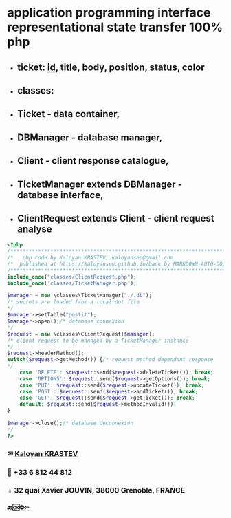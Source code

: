 # application programming interface representational state transfer 100% php
- ## ticket: <ins>id</ins>, title, body, position, status, color
- ## classes: 
- ## Ticket - data container,
- ## DBManager - database manager,
- ## Client - client response catalogue,
- ## TicketManager extends DBManager - database interface,
- ## ClientRequest extends Client - client request analyse


<!-- MARKDOWN-AUTO-DOCS:START (CODE:src=./api.php) -->
<!-- The below code snippet is automatically added from ./api.php -->
```php
<?php
/***************************************************************************/
/*   php code by Kaloyan KRASTEV, kaloyansen@gmail.com                    */
/*  published at https://kaloyansen.github.io/back by MARKDOWN-AUTO-DOCS */
/************************************************************************/
include_once("classes/ClientRequest.php");
include_once('classes/TicketManager.php');

$manager = new \classes\TicketManager("./.db");
/* secrets are loaded from a local dot file
*/
$manager->setTable("postit");
$manager->open();/* database connexion
*/
$request = new \classes\ClientRequest($manager);
/* client request to be managed by a TicketManager instance
*/
$request->headerMethod();
switch($request->getMethod()) {/* request method dependant response
*/
    case 'DELETE': $request::send($request->deleteTicket()); break;
    case 'OPTIONS': $request::send($request->getOptions()); break;
    case 'PUT': $request::send($request->updateTicket()); break;
    case 'POST': $request::send($request->addTicket()); break;
    case 'GET': $request::send($request->getTicket()); break;
    default: $request::send($request->methodInvalid());
}

$manager->close();/* database deconnexion
*/
?>
```
<!-- MARKDOWN-AUTO-DOCS:END -->

### &#9993; [Kaloyan KRASTEV](mailto:kaloyansen@gmail.com)
### &#128241; +33 6 812 44 812
### &#9793; 32 quai Xavier JOUVIN, 38000 Grenoble, FRANCE

#### [&#128281;&#127383;&#9940;&#8678;](../.)


